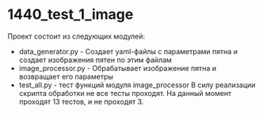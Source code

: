 # 1440_test_1_image
 
Проект состоит из следующих модулей:
- data_generator.py - Создает yaml-файлы с параметрами пятна и создает изображения пятен по этим файлам
- image_processor.py - Обрабатывает изображение пятна и возвращает его параметры
- test_all.py - тест функций модуля image_processor
        В силу реализации скрипта обработки не все тесты проходят. На данный момент проходят 13 тестов, и не проходят 3. 